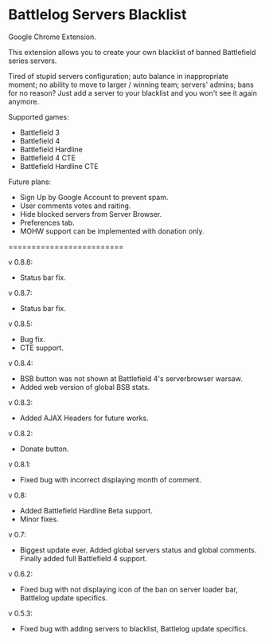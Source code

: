 Battlelog Servers Blacklist
=========================

Google Chrome Extension.

This extension allows you to create your own blacklist of banned Battlefield series servers.

Tired of stupid servers configuration; auto balance in inappropriate moment; no ability to move to larger / winning team; servers' admins; bans for no reason? Just add a server to your blacklist and you won't see it again anymore.

Supported games:
- Battlefield 3
- Battlefield 4
- Battlefield Hardline
- Battlefield 4 CTE
- Battlefield Hardline CTE
 
Future plans:
- Sign Up by Google Account to prevent spam.
- User comments votes and raiting.
- Hide blocked servers from Server Browser.
- Preferences tab.
- MOHW support can be implemented with donation only.

=========================

v 0.8.8:
- Status bar fix.

v 0.8.7:
- Status bar fix.

v 0.8.5:
- Bug fix.
- CTE support.

v 0.8.4:
- BSB button was not shown at Battlefield 4's serverbrowser warsaw.
- Added web version of global BSB stats.

v 0.8.3:
- Added AJAX Headers for future works.

v 0.8.2:
- Donate button.

v 0.8.1:
- Fixed bug with incorrect displaying month of comment.

v 0.8:
- Added Battlefield Hardline Beta support.
- Minor fixes.

v 0.7:
- Biggest update ever. Added global servers status and global comments. Finally added full Battlefield 4 support.

v 0.6.2:
- Fixed bug with not displaying icon of the ban on server loader bar, Battlelog update specifics.

v 0.5.3:
- Fixed bug with adding servers to blacklist, Battlelog update specifics.
